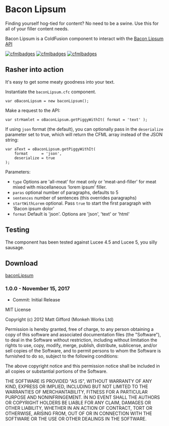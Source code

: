 # Bacon Lipsum

Finding yourself hog-tied for content? No need to be a swine. Use this for all of your filler content needs.

Bacon Lipsum is a ColdFusion component to interact with the [Bacon Lipsum API](https://baconipsum.com/json-api/)

[![cfmlbadges](https://cfmlbadges.monkehworks.com/images/badges/tested-with-testbox.svg)](https://cfmlbadges.monkehworks.com)
[![cfmlbadges](https://cfmlbadges.monkehworks.com/images/badges/compatibility-lucee-45.svg)](https://cfmlbadges.monkehworks.com)
[![cfmlbadges](https://cfmlbadges.monkehworks.com/images/badges/compatibility-lucee-5.svg)](https://cfmlbadges.monkehworks.com)

## Rasher into action

It's easy to get some meaty goodness into your text.

Instantiate the `baconLipsum.cfc` component.

```
var oBaconLipsum = new baconLipsum();
```

Make a request to the API:

```
var strHamlet = oBaconLipsum.getPiggyWithIt( format = 'text' );
```

If using `json` format (the default), you can optionally pass in the `deserialize` parameter set to true, which will return the CFML array instead of the JSON string:

```
var aText = oBaconLipsum.getPiggyWithIt(
	format      = 'json',
	deserialize = true
);
```

Parameters:

* `type` Options are 'all-meat' for meat only or 'meat-and-filler' for meat mixed with miscellaneous ‘lorem ipsum’ filler.
* `paras` optional number of paragraphs, defaults to 5
* `sentences` number of sentences (this overrides paragraphs)
* `startWithLorem` optional. Pass `true` to start the first paragraph with 'Bacon ipsum dolor'
* `format` Default is 'json'. Options are 'json', 'text' or 'html'


Testing
----------------
The component has been tested against Lucee 4.5 and Lucee 5, you silly sausage.


Download
----------------
[baconLipsum](https://github.com/coldfumonkeh/baconLipsum/downloads)

### 1.0.0 - November 15, 2017

- Commit: Initial Release


MIT License

Copyright (c) 2012 Matt Gifford (Monkeh Works Ltd)

Permission is hereby granted, free of charge, to any person obtaining a copy
of this software and associated documentation files (the "Software"), to deal
in the Software without restriction, including without limitation the rights
to use, copy, modify, merge, publish, distribute, sublicense, and/or sell
copies of the Software, and to permit persons to whom the Software is
furnished to do so, subject to the following conditions:

The above copyright notice and this permission notice shall be included in all
copies or substantial portions of the Software.

THE SOFTWARE IS PROVIDED "AS IS", WITHOUT WARRANTY OF ANY KIND, EXPRESS OR
IMPLIED, INCLUDING BUT NOT LIMITED TO THE WARRANTIES OF MERCHANTABILITY,
FITNESS FOR A PARTICULAR PURPOSE AND NONINFRINGEMENT. IN NO EVENT SHALL THE
AUTHORS OR COPYRIGHT HOLDERS BE LIABLE FOR ANY CLAIM, DAMAGES OR OTHER
LIABILITY, WHETHER IN AN ACTION OF CONTRACT, TORT OR OTHERWISE, ARISING FROM,
OUT OF OR IN CONNECTION WITH THE SOFTWARE OR THE USE OR OTHER DEALINGS IN THE
SOFTWARE.
